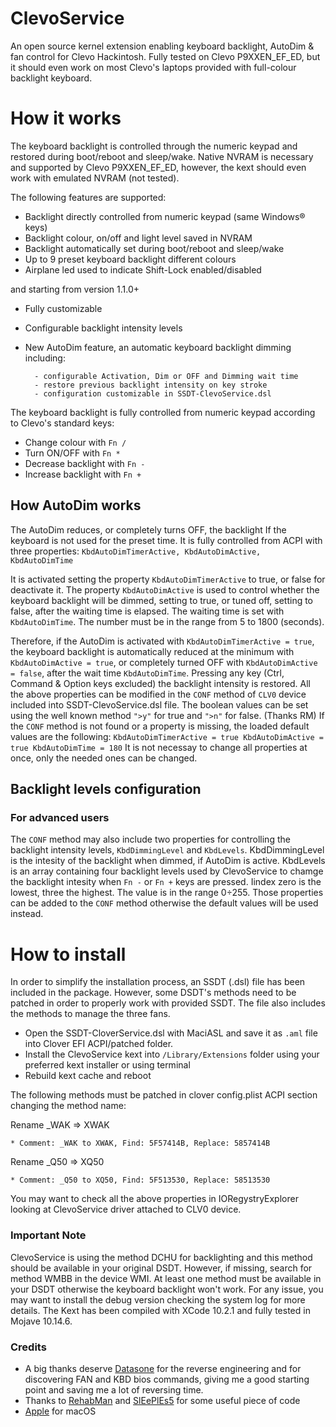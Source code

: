 # ClevoService
An open source kernel extension enabling keyboard backlight, AutoDim & fan control for Clevo Hackintosh.
Fully tested on Clevo P9XXEN_EF_ED, but it should even work on most Clevo's laptops provided with full-colour backlight keyboard.

# How it works
The keyboard backlight is controlled through the numeric keypad and restored during boot/reboot and sleep/wake.
Native NVRAM is necessary and supported by Clevo P9XXEN_EF_ED, however, the kext should even work with emulated NVRAM (not tested).

The following features are supported:
* Backlight directly controlled from numeric keypad (same Windows® keys)
* Backlight colour, on/off and light level saved in NVRAM
* Backlight automatically set during boot/reboot and sleep/wake
* Up to 9 preset keyboard backlight different colours
* Airplane led used to indicate Shift-Lock enabled/disabled

and starting from version 1.1.0+
* Fully customizable
* Configurable backlight intensity levels
* New AutoDim feature, an automatic keyboard backlight dimming including:

        - configurable Activation, Dim or OFF and Dimming wait time
        - restore previous backlight intensity on key stroke
        - configuration customizable in SSDT-ClevoService.dsl 

The keyboard backlight is fully controlled from numeric keypad according to Clevo's standard keys:
* Change colour with `Fn /`
* Turn ON/OFF with `Fn *`
* Decrease backlight with `Fn -`
* Increase backlight with `Fn +`

## How AutoDim works
The AutoDim reduces, or completely turns OFF, the backlight If the keyboard is not used for the preset time.
It is fully controlled from ACPI with three properties: `KbdAutoDimTimerActive, KbdAutoDimActive, KbdAutoDimTime`

It is activated setting the  property `KbdAutoDimTimerActive` to true, or false for deactivate it.
The property `KbdAutoDimActive` is used to control whether the keyboard backlight will be dimmed, setting to true, or tuned off, setting to false, after the waiting time is elapsed.
The waiting time is set with `KbdAutoDimTime`. The number must be in the range from 5 to 1800 (seconds).

Therefore, if the AutoDim is activated with `KbdAutoDimTimerActive = true`, the keyboard backlight is automatically reduced at the minimum with `KbdAutoDimActive = true`, or completely turned OFF with `KbdAutoDimActive = false`, after the wait time `KbdAutoDimTime`. Pressing any key (Ctrl, Command & Option keys excluded) the backlight intensity is restored.
All the above properties can be modified in the `CONF` method of `CLV0` device included into SSDT-ClevoService.dsl file.
The boolean values can be set using the well known method `">y"` for true and `">n"` for false. (Thanks RM)
If the `CONF` method is not found or a property is missing, the loaded default values are the following:
 `KbdAutoDimTimerActive = true
 KbdAutoDimActive = true
 KbdAutoDimTime = 180`
 It is not necessay to change all properties at once, only the needed ones can be changed.
 
 ## Backlight levels configuration 
 ### For advanced users
 The `CONF` method may also include two properties for controlling the backlight intensity levels, `KbdDimmingLevel` and `KbdLevels`.
 KbdDimmingLevel is the intesity of the backlight when dimmed, if AutoDim is active.
 KbdLevels is an array containing four backlight levels used by ClevoService to chamge the backlight intesity when `Fn -` or `Fn +` keys are pressed.
 Iindex zero is the lowest, three the highest. The value is in the range 0÷255.
 Those properties can be added to the `CONF` method otherwise the default values will be used instead.
 
# How to install
In order to simplify the installation process, an SSDT (.dsl) file has been included in the package.
However, some  DSDT's methods need to be patched in order to properly work with provided SSDT.
The file also includes the methods to manage the three fans.

* Open the SSDT-CloverService.dsl with MaciASL and save it as `.aml` file into Clover EFI ACPI/patched folder.
* Install the ClevoService kext into `/Library/Extensions` folder using your preferred kext installer or using terminal
* Rebuild kext cache and reboot

The following methods must be patched in clover config.plist ACPI section changing the method name:

Rename _WAK => XWAK 

    * Comment: _WAK to XWAK, Find: 5F57414B, Replace: 5857414B
    
Rename _Q50 => XQ50

    * Comment: _Q50 to XQ50, Find: 5F513530, Replace: 58513530

You may want to check all the above properties in IORegystryExplorer looking at ClevoService driver attached to CLV0 device.

### Important Note
ClevoService is using the method DCHU for backlighting and this method should be available in your original DSDT. However, if missing, search for method WMBB in the device WMI.
At least one method must be available in your DSDT otherwise the keyboard backlight won't work.
For any issue, you may want to install the debug version checking the system log for more details.
The Kext has been compiled with XCode 10.2.1 and fully tested in Mojave 10.14.6.

### Credits
- A big thanks deserve [Datasone](https://github.com/datasone/ClevoControl) for the reverse engineering and for discovering FAN and KBD bios commands, giving me a good starting point and saving me a lot of reversing time.
- Thanks to [RehabMan](https://bitbucket.org/RehabMan/) and [SlEePlEs5](https://github.com/SlEePlEs5/logKext) for some useful piece of code
- [Apple](https://www.apple.com) for macOS  
